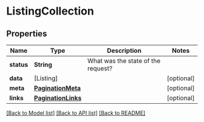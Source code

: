 # ListingCollection

## Properties
Name | Type | Description | Notes
------------ | ------------- | ------------- | -------------
**status** | **String** | What was the state of the request? | 
**data** | [Listing] |  | [optional] 
**meta** | [**PaginationMeta**](PaginationMeta.md) |  | [optional] 
**links** | [**PaginationLinks**](PaginationLinks.md) |  | [optional] 

[[Back to Model list]](../README.md#documentation-for-models) [[Back to API list]](../README.md#documentation-for-api-endpoints) [[Back to README]](../README.md)


